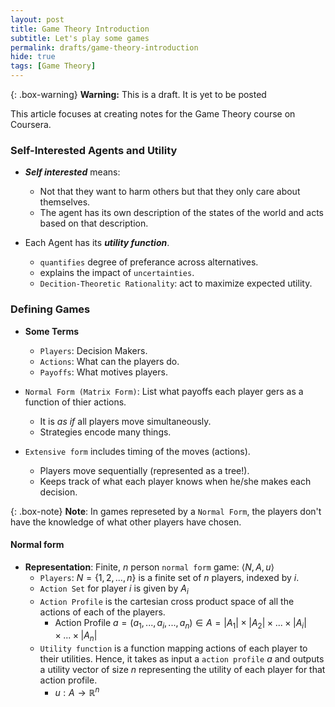 ```yaml
---
layout: post
title: Game Theory Introduction
subtitle: Let's play some games
permalink: drafts/game-theory-introduction
hide: true
tags: [Game Theory]
---
```


{: .box-warning}
**Warning:** This is a draft. It is yet to be posted

This article focuses at creating notes for the Game Theory course on Coursera.

### Self-Interested Agents and Utility

- ***Self interested*** means:
  - Not that they want to harm others but that they only care about themselves.
  - The agent has its own description of the states of the world and acts based on that description.

- Each Agent has its ***utility function***.
  - `quantifies` degree of preferance across alternatives.
  - explains the impact of `uncertainties`.
  - `Decition-Theoretic Rationality`: act to maximize expected utility.

### Defining Games

- **Some Terms**
  - `Players`: Decision Makers.
  - `Actions`: What can the players do.
  - `Payoffs`: What motives players.

- `Normal Form (Matrix Form)`: List what payoffs each player gers as a function of thier actions.
  - It is *as if* all players move simultaneously.
  - Strategies encode many things.

- `Extensive form` includes timing of the moves (actions).
  - Players move sequentially (represented as a tree!).
  - Keeps track of what each player knows when he/she makes each decision.

{: .box-note}
**Note**: In games represeted by a `Normal Form`, the players don't have the knowledge of what other players have chosen.

#### Normal form

- **Representation**: Finite, $n$ person `normal form` game: $\langle N, A, u \rangle$
  - `Players`: $N = \{1, 2, ..., n\}$ is a finite set of $n$ players, indexed by $i$.
  - `Action Set` for player $i$ is given by $A_i$
  - `Action Profile` is the cartesian cross product space of all the actions of each of the players.
    - Action Profile $a = (a_1, ..., a_i, ..., a_n) \in A = |A_1| \times |A_2| \times ... \times |A_i| \times ... \times |A_n|$
  - `Utility function` is a function mapping actions of each player to their utilities. Hence, it takes as input a `action profile` $a$ and outputs a utility vector of size $n$ representing the utility of each player for that action profile.
    - $u: A \to \mathbb{R}^n$
